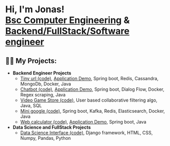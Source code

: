 <h1>Hi, I'm Jonas! <br/><a href="https://www.linkedin.com/in/jonas-zerbib-/">Bsc Computer Engineering</a> & <a href="https://github.com/JonasZerbib">Backend/FullStack/Software engineer </a>

<h2>👨‍💻 My Projects:</h2>

- <b>Backend Engineer Projects</b>
  - [Tiny url (code)](https://github.com/JonasZerbib/tiny-url), [Application Demo](https://jz-tinyurl.herokuapp.com/swagger-ui.html), Spring boot, Redis, Cassandra, MongoDb, Docker, Java
  - [Chatbot (code)](https://github.com/JonasZerbib/chatbot), [Application Demo](https://console.dialogflow.com/api-client/demo/embedded/4373de5f-5dff-46d0-af25-6bfabee4c4c7), Spring boot, Dialog Flow, Docker, Regex scraping, Java
  - [Video Game Store (code)](https://github.com/JonasZerbib/VideoGameStore), User based collaborative filtering algo, Java, SQL
  - [Mini google (code)](https://github.com/handson-academy/jonas-searchengine), Spring boot, Kafka, Redis, Elasticsearch, Docker, Java
  - [Web calculator (code)](https://github.com/JonasZerbib/web-calculator), [Application Demo](https://jzexpression.herokuapp.com/swagger-ui.html#), Spring boot, Java
- <b>Data Science and FullStack Projects</b>
  - [Data Science Interface (code)](https://github.com/JonasZerbib/ProjectLab), Django framework, HTML, CSS, Numpy, Pandas, Python
